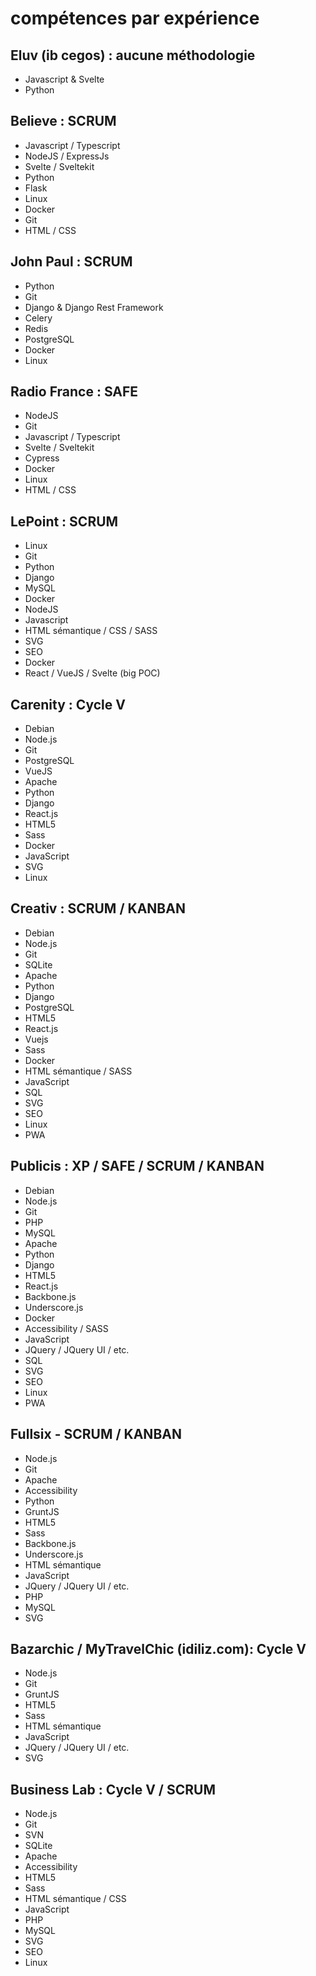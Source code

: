 # compétences par expérience

## Eluv (ib cegos) : aucune méthodologie

- Javascript & Svelte
- Python

## Believe : SCRUM

- Javascript / Typescript
- NodeJS / ExpressJs
- Svelte / Sveltekit
- Python 
- Flask
- Linux
- Docker
- Git
- HTML / CSS

## John Paul : SCRUM

- Python
- Git
- Django & Django Rest Framework
- Celery
- Redis
- PostgreSQL
- Docker
- Linux

## Radio France : SAFE

- NodeJS
- Git
- Javascript / Typescript
- Svelte / Sveltekit
- Cypress
- Docker
- Linux
- HTML / CSS

## LePoint : SCRUM

- Linux
- Git
- Python
- Django
- MySQL
- Docker
- NodeJS
- Javascript
- HTML sémantique / CSS / SASS
- SVG
- SEO
- Docker
- React / VueJS / Svelte (big POC)

## Carenity : Cycle V

- Debian
- Node.js
- Git
- PostgreSQL
- VueJS
- Apache
- Python
- Django
- React.js
- HTML5
- Sass
- Docker
- JavaScript
- SVG
- Linux

## Creativ : SCRUM / KANBAN

- Debian
- Node.js
- Git
- SQLite
- Apache
- Python
- Django
- PostgreSQL
- HTML5
- React.js
- Vuejs
- Sass
- Docker
- HTML sémantique / SASS 
- JavaScript
- SQL
- SVG
- SEO
- Linux
- PWA

## Publicis : XP / SAFE / SCRUM / KANBAN

- Debian
- Node.js
- Git
- PHP
- MySQL
- Apache
- Python
- Django
- HTML5
- React.js
- Backbone.js
- Underscore.js
- Docker
- Accessibility / SASS
- JavaScript
- JQuery / JQuery UI / etc.
- SQL
- SVG
- SEO
- Linux
- PWA

## Fullsix - SCRUM / KANBAN

- Node.js
- Git
- Apache
- Accessibility
- Python
- GruntJS
- HTML5
- Sass
- Backbone.js
- Underscore.js
- HTML sémantique
- JavaScript
- JQuery / JQuery UI / etc.
- PHP
- MySQL
- SVG

## Bazarchic / MyTravelChic (idiliz.com): Cycle V

- Node.js
- Git
- GruntJS
- HTML5
- Sass
- HTML sémantique
- JavaScript
- JQuery / JQuery UI / etc.
- SVG

## Business Lab : Cycle V / SCRUM

- Node.js
- Git
- SVN
- SQLite
- Apache
- Accessibility
- HTML5
- Sass
- HTML sémantique / CSS
- JavaScript
- PHP
- MySQL
- SVG
- SEO
- Linux
